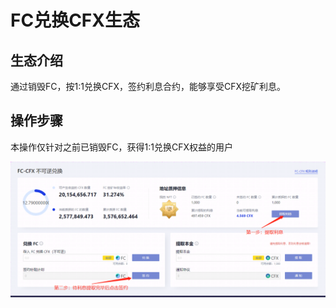 # FC兑换CFX生态

## 生态介绍

通过销毁FC，按1:1兑换CFX，签约利息合约，能够享受CFX挖矿利息。

## 操作步骤

本操作仅针对之前已销毁FC，获得1:1兑换CFX权益的用户

![](./figure/微信图片_20220301134105.png)